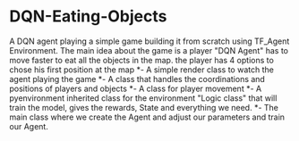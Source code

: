 # DQN-Eating-Objects
A DQN agent playing a simple game building it from scratch using TF_Agent Environment.
The main idea about the game is a player "DQN Agent" has to move faster to eat all the objects in the map. the player has 4 options to chose his first position at the map
*- A simple render class to watch the agent playing the game
*- A class that handles the coordinations and positions of players and objects
*- A class for player movement
*- A pyenvironment inherited class for the environment "Logic class" that will train the model, gives the rewards, State and everything we need.
*- The main class where we create the Agent and adjust our parameters and train our Agent.
